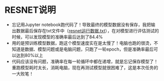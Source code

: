 # RESNET说明

- 忘记用Jupyter notebook跑代码了！导致最终的模型数据没有保存，我把输出数据最后保存在txt文件中（[resnet运行数据.txt](./resnet/resnet运行数据.txt)），在对模型进行评估测试的时候，可以发现模型的准确率最后达到了84.4%
- 用的是预训练模型数据，跑这个模型速度实在是太慢了！电脑也跑的很烫，不知道是数据、模型问题或是电脑问题，只跑了一轮epoch，但是准确率最后可以达到80%以上
- 代码应该没有问题，准确率在每一轮循环中都在递增，就是忘记保存模型了！重跑模型耗时太长，消耗电脑，现在再测试模型就很困难了，这是本次任务的一大败笔！